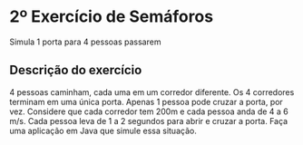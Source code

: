 # 2º Exercício de Semáforos
Simula 1 porta para 4 pessoas passarem

## Descrição do exercício
4 pessoas caminham, cada uma em um corredor diferente. Os 4 corredores terminam em uma única porta. Apenas 1 pessoa pode cruzar a porta, por vez. Considere que cada corredor tem 200m e cada pessoa anda de 4 a 6 m/s. Cada pessoa leva de 1 a 2 segundos para abrir e cruzar a porta. Faça uma aplicação em Java que simule essa situação.
